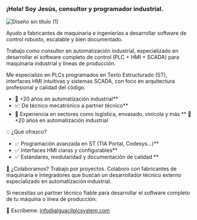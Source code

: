 ### ¡Hola! Soy Jesús, consultor y programador industrial.

![Diseño sin título (1)](https://github.com/JessAlguacil/Siemens-TiaPortal-library-Timer-Modes/assets/54327107/a913a261-fa14-4a21-84ec-802bc2ea7aa9)

Ayudo a fabricantes de maquinaria e ingenierías a desarrollar software de control robusto, escalable y bien documentado.

Trabajo como consultor en automatización industrial, especializado en desarrollar el software completo de control (PLC + HMI + SCADA) para maquinaria industrial y líneas de producción.

Me especializo en PLCs programados en Texto Estructurado (ST), interfaces HMI intuitivas y sistemas SCADA, con foco en arquitectura profesional y calidad del código.

- 🔧 +20 años en automatización industrial**
- 📈 De técnico mecatrónico a partner técnico**
- 🧠 Experiencia en sectores como logística, envasado, vinícola y más **
🔧 +20 años en automatización industrial

💡 ¿Qué ofrezco?
- ✅ Programación avanzada en ST (TIA Portal, Codesys…)**
- ✅ Interfaces HMI claras y configurables**
- ✅ Estándares, modularidad y documentación de calidad **

🤝 ¿Colaboramos? Trabajo por proyectos.
Colaboro con fabricantes de maquinaria e integradores que buscan un desarrollador técnico externo especializado en automatización industrial.

Si necesitas un partner técnico fiable para desarrollar el software completo de tu máquina o línea de producción:

📩 Escríbeme: info@alguacilplcsystem.com
